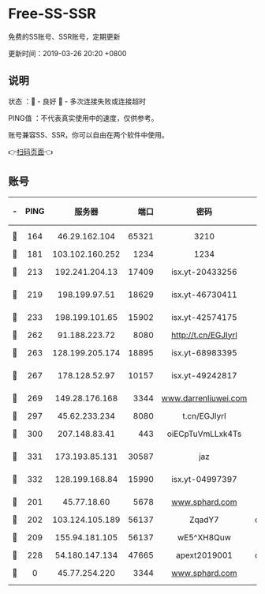 # Free-SS-SSR

免费的SS账号、SSR账号，定期更新

更新时间：2019-03-26 20:20 +0800

## 说明

状态     ：🙂 - 良好 🙁 - 多次连接失败或连接超时

PING值   ：不代表真实使用中的速度，仅供参考。

账号兼容SS、SSR，你可以自由在两个软件中使用。

👉[扫码页面](https://liesauer.github.io/Free-SS-SSR/)👈

## 账号

|-|PING|服务器|端口|密码|加密方式|区域|
|:----:|:----:|:-----:|-----:|:----:|:----:|:----:|
|🙂|164|46.29.162.104|65321|3210|aes-256-ctr|RU|
|🙂|181|103.102.160.252|1234|1234|rc4-md5|JP|
|🙂|213|192.241.204.13|17409|isx.yt-20433256|aes-256-cfb|US|
|🙂|219|198.199.97.51|18629|isx.yt-46730411|aes-256-cfb|US|
|🙂|233|198.199.101.65|15902|isx.yt-42574175|aes-256-cfb|US|
|🙂|262|91.188.223.72|8080|http://t.cn/EGJIyrl|rc4-md5|RU|
|🙂|263|128.199.205.174|18895|isx.yt-68983395|aes-256-cfb|SG|
|🙂|267|178.128.52.97|10157|isx.yt-49242817|aes-256-cfb|SG|
|🙂|269|149.28.176.168|3344|www.darrenliuwei.com|aes-256-cfb|AU|
|🙂|297|45.62.233.234|8080|t.cn/EGJIyrl|rc4-md5|CA|
|🙂|300|207.148.83.41|443|oiECpTuVmLLxk4Ts|aes-256-cfb|AU|
|🙂|331|173.193.85.131|30587|jaz|aes-256-cfb|US|
|🙂|332|128.199.168.84|15990|isx.yt-04997397|aes-256-cfb|SG|
|🙂|201|45.77.18.60|5678|www.sphard.com|aes-256-cfb|JP|
|🙂|202|103.124.105.189|56137|ZqadY7|chacha20|US|
|🙂|209|155.94.181.105|56137|wE5^XH8Quw|aes-256-cfb|US|
|🙁|228|54.180.147.134|47665|apext2019001|chacha20|KR|
|🙁|0|45.77.254.220|3344|www.sphard.com|aes-256-cfb|SG|
